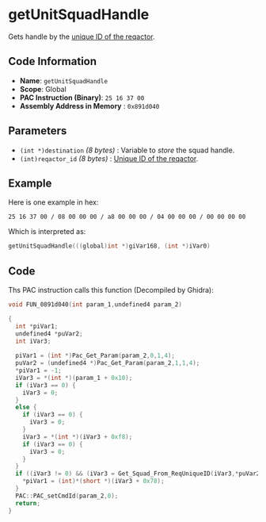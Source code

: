 # getUnitSquadHandle

Gets handle by the [unique ID of the reqactor](./setreqactoruniqueid.md).

## Code Information

- **Name**: `getUnitSquadHandle`
- **Scope**: Global
- **PAC Instruction (Binary)**: `25 16 37 00`
- **Assembly Address in Memory** : `0x891d040`

## Parameters

- `(int *)destination` *(8 bytes)* : Variable to *store* the squad handle.
- `(int)reqactor_id` *(8 bytes)* : [Unique ID of the reqactor](./setreqactoruniqueid.md).

## Example

Here is one example in hex:

```25 16 37 00 / 08 00 00 00 / a8 00 00 00 / 04 00 00 00 / 00 00 00 00```

Which is interpreted as:

```c
getUnitSquadHandle(((global)int *)giVar168, (int *)iVar0)
```

## Code

Ths PAC instruction calls this function (Decompiled by Ghidra):

```c
void FUN_0891d040(int param_1,undefined4 param_2)

{
  int *piVar1;
  undefined4 *puVar2;
  int iVar3;
  
  piVar1 = (int *)Pac_Get_Param(param_2,0,1,4);
  puVar2 = (undefined4 *)Pac_Get_Param(param_2,1,1,4);
  *piVar1 = -1;
  iVar3 = *(int *)(param_1 + 0x10);
  if (iVar3 == 0) {
    iVar3 = 0;
  }
  else {
    if (iVar3 == 0) {
      iVar3 = 0;
    }
    iVar3 = *(int *)(iVar3 + 0xf8);
    if (iVar3 == 0) {
      iVar3 = 0;
    }
  }
  if ((iVar3 != 0) && (iVar3 = Get_Squad_From_ReqUniqueID(iVar3,*puVar2), iVar3 != 0)) {
    *piVar1 = (int)*(short *)(iVar3 + 0x78);
  }
  PAC::PAC_setCmdId(param_2,0);
  return;
}
```

